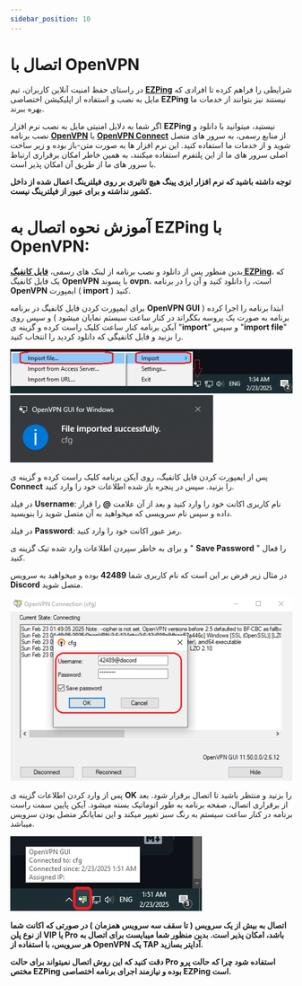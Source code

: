 ```yaml
---
sidebar_position: 10
---
```


# اتصال با OpenVPN


در راستای حفظ امنیت آنلاین کاربران، تیم **[EZPing](https://ezping.ir/)** شرایطی را فراهم کرده تا افرادی که مایل به نصب و استفاده از اپلیکیشن اختصاصی **EZPing** نیستند نیز بتوانند از خدمات ما بهره ببرند.

اگر شما به دلایل امنیتی مایل به نصب نرم افزار **EZPing** نیستید، میتوانید با دانلود و نصب برنامه **[OpenVPN](https://openvpn.net/)** یا **[OpenVPN Connect](https://openvpn.net/client/client-connect-vpn-for-windows/)** از منابع رسمی، به سرور های متصل شوید و از خدمات ما استفاده کنید. 
این نرم افزار ها به صورت متن-باز بوده و زیر ساخت اصلی سرور های ما از این پلتفرم استفاده میکنند، به همین خاطر امکان برقراری ارتباط با سرور های ما از طریق آن امکان پذیر است.

**توجه داشته باشید که نرم افزار ایزی پینگ هیچ تاثیری بر روی فیلترینگ اعمال شده از داخل کشور نداشته و برای عبور از فیلترینگ نیست.**

# آموزش نحوه اتصال به EZPing با OpenVPN: 

بدین منظور پس از دانلود و نصب برنامه از لینک های رسمی، **[فایل کانفیگ EZPing](http://ir.ezping.ir/downloads/cfg.ovpn)**، که یک فایل کانفیگ **OpenVPN** با پسوند **ovpn.** است، را دانلود کنید و آن را در برنامه **OpenVPN** ایمپورت ( **import** ) کنید. 

برای ایمپورت کردن فایل کانفیگ در برنامه **OpenVPN GUI** ابتدا برنامه را اجرا کرده ( برنامه به صورت یک پروسه بکگراند در کنار ساعت سیستم نمایان میشود ) و سپس روی آیکن برنامه کنار ساعت کلیک راست کرده و گزینه ی "**import**" و سپس "**import file**" را بزنید و فایل کانفیگی که دانلود کردید را انتخاب کنید.

![winver-run](./img/cfgimporting.png)
![winver-run](./img/cfgsuccessfulimport.png)


پس از ایمپورت کردن فایل کانفیگ، روی آیکن برنامه کلیک راست کرده و گزینه ی **Connect** را بزنید. سپس در پنجره باز شده اطلاعات خود را وارد کنید.

در فیلد **Username**: نام کاربری اکانت خود را وارد کنید و بعد از آن علامت **@** را قرار داده و سپس نام سرویسی که میخواهید به آن متصل شوید را بنویسید.

در فیلد **Password**: رمز عبور اکانت خود را وارد کنید.

و برای به خاطر سپردن اطلاعات وارد شده تیک گزینه ی " **Save Password** " را فعال کنید.


در مثال زیر فرض بر این است که نام کاربری شما **42489** بوده و میخواهید به سرویس **Discord** متصل شوید.

![winver-run](./img/openvpcredentials.png)


پس از وارد کردن اطلاعات گزینه ی **OK** را بزنید و منتظر باشید تا اتصال برقرار شود. بعد از برقراری اتصال، صفحه برنامه به طور اتوماتیک بسته میشود. آیکن پایین سمت راست برنامه در کنار ساعت سیستم به رنگ سبز تغییر میکند و این نمایانگر متصل بودن سرویس میباشد.

![winver-run](./img/openvpnconnected.png)



**اتصال به بیش از یک سرویس ( تا سقف سه سرویس همزمان ) در صورتی که اکانت شما از نوع پلن VIP یا Pro باشد، امکان پذیر است. بدین منظور شما میبایست برای اتصال به هر سرویس، با استفاده از OpenVPN یک TAP آداپتر بسازید.**

**دقت کنید که این روش اتصال نمیتواند برای حالت Pro استفاده شود چرا که حالت پرو مختص EZPing بوده و نیازمند اجرای برنامه اختصاصی EZPing است.**
